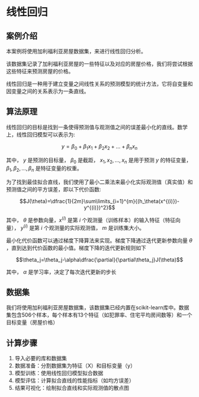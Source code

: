 # 线性回归
## 案例介绍
本案例将使用加利福利亚房屋数据集，来进行线性回归分析。

该数据集记录了加利福利亚房屋的一些特征以及对应的房屋价格，我们将尝试根据这些特征来预测房屋的价格。

线性回归是一种用于建立变量之间线性关系的预测模型的统计方法，它将自变量和因变量之间的关系表示为一条直线。
## 算法原理
线性回归的目标是找到一条使得预测值与观测值之间的误差最小化的直线。数学上，线性回归模型可以表示为:
```math
y=\beta_0+\beta_1 x_1+\beta_2 x_2+\dots+\beta_n x_n
```
其中， $y$ 是预测的目标量， $\beta_0$ 是截距， $x_1,x_2,\dots,x_n$ 是用于预测 $y$ 的特征变量， $\beta_1,\beta_2,\dots,\beta_n$ 是特征变量的权重。

为了找到最佳拟合直线，我们使用了最小二乘法来最小化实际观测值（真实值）和预测值之间的平方误差，即以下代价函数:
```math
J(\theta)=\dfrac{1}{2m}\sum\limits_{i=1}^{m}{(h_\theta(x^{(i)})-y^{(i)})^2}
```
其中， $\theta$ 是参数向量，$x^{(i)}$ 是第 $i$ 个观测量（训练样本）的输入特征（特征向量）， $y^{(i)}$ 是第 $i$ 个观测量的实际观测值， $m$ 是训练集大小。

最小化代价函数可以通过梯度下降算法来实现。梯度下降通过迭代更新参数向量 $\theta$ ，直到达到代价函数的最小值。梯度下降的迭代更新规则如下
```math
\theta_j=\theta_j-\alpha\dfrac{\partial}{\partial\theta_j}J(\theta)
```
其中， $\alpha$ 是学习率，决定了每次迭代更新的步长
## 数据集
我们将使用加利福利亚房屋数据集，该数据集已经内置在scikit-learn库中。数据集包含506个样本，每个样本有13个特征（如犯罪率、住宅平均房间数等）和一个目标变量（房屋价格）
## 计算步骤
1. 导入必要的库和数据集
2. 数据准备：分割数据集为特征（X）和目标变量（y）
3. 模型训练：使用线性回归模型拟合数据
4. 模型评估：计算拟合直线的性能指标（如均方误差）
5. 结果可视化：绘制拟合直线和实际观测值的散点图

